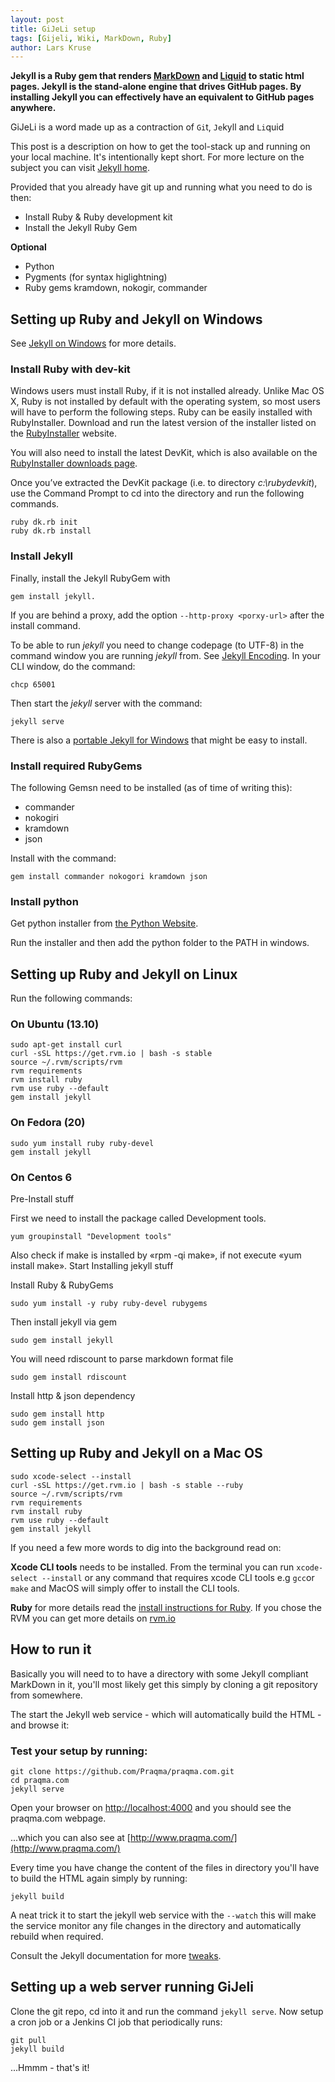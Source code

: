 ```yaml
---
layout: post
title: GiJeLi setup
tags: [Gijeli, Wiki, MarkDown, Ruby]
author: Lars Kruse
---
```


__Jekyll is a Ruby gem that renders [MarkDown](https://help.github.com/articles/github-flavored-markdown) and [Liquid](http://docs.shopify.com/themes/liquid-basics) to static html pages. Jekyll is the stand-alone engine that drives GitHub pages. By installing Jekyll you can effectively have an equivalent to GitHub pages anywhere.__

GiJeLi is a word made up as a contraction of `Gi`t, `Je`kyll and `Li`quid

This post is a description on how to get the tool-stack up and running on your local machine. It's intentionally kept short. For more lecture on the subject you can visit [Jekyll home](http://jekyllrb.com/).

Provided that you already have git up and running what you need to do is then:

 * Install Ruby & Ruby development kit
 * Install the Jekyll Ruby Gem

__Optional__

 * Python
 * Pygments (for syntax higlightning)
 * Ruby gems kramdown, nokogir, commander

## Setting up Ruby and Jekyll on Windows

See [Jekyll on Windows](http://jekyllrb.com/docs/windows/#installation) for more details.


### Install Ruby with dev-kit
Windows users must install Ruby, if it is not installed already. Unlike Mac OS X, Ruby is not installed by default with the operating system, so most users will have to perform the following steps. Ruby can be easily installed with RubyInstaller. Download and run the latest version of the installer listed on the [RubyInstaller](http://rubyinstaller.org/downloads/) website.

You will also need to install the latest DevKit, which is also available on the [RubyInstaller downloads page](http://rubyinstaller.org/downloads/).

Once you’ve extracted the DevKit package (i.e. to directory _c:\\rubydevkit_), use the Command Prompt to cd into the directory and run the following commands.

    ruby dk.rb init
    ruby dk.rb install

### Install Jekyll
Finally, install the Jekyll RubyGem with

    gem install jekyll.

If you are behind a proxy, add the option `--http-proxy <porxy-url>` after the install command.

To be able to run _jekyll_ you need to change codepage (to UTF-8) in the command window you are running _jekyll_ from. See [Jekyll Encoding](http://jekyllrb.com/docs/windows/#encoding). In your CLI window, do the command:

    chcp 65001

Then start the _jekyll_ server with the command:

    jekyll serve

There is also a [portable Jekyll for Windows](http://www.madhur.co.in/blog/2013/07/20/buildportablejekyll.html) that might be easy to install.

### Install required RubyGems
The following Gemsn need to be installed (as of time of writing this):

* commander
* nokogiri
* kramdown
* json

Install with the command:

    gem install commander nokogori kramdown json

### Install python
Get python installer from [the Python Website](http://www.python.org).

Run the installer and then add the python folder to the PATH in windows.


## Setting up Ruby and Jekyll on Linux

Run the following commands:

### On Ubuntu (13.10)
    sudo apt-get install curl
    curl -sSL https://get.rvm.io | bash -s stable
    source ~/.rvm/scripts/rvm
    rvm requirements
    rvm install ruby
    rvm use ruby --default
    gem install jekyll    


### On Fedora (20)
    sudo yum install ruby ruby-devel
    gem install jekyll


### On Centos 6

Pre-Install stuff

First we need to install the package called Development tools.

    yum groupinstall "Development tools"

Also check if make is installed by «rpm -qi make», if not execute «yum install make».
Start Installing jekyll stuff

Install Ruby & RubyGems

    sudo yum install -y ruby ruby-devel rubygems

Then install jekyll via gem

    sudo gem install jekyll

You will need rdiscount to parse markdown format file

    sudo gem install rdiscount

Install http & json dependency

    sudo gem install http
    sudo gem install json

## Setting up Ruby and Jekyll on a Mac OS

```
sudo xcode-select --install
curl -sSL https://get.rvm.io | bash -s stable --ruby
source ~/.rvm/scripts/rvm
rvm requirements
rvm install ruby
rvm use ruby --default
gem install jekyll
```

If you need a few more words to dig into the background read on:

__Xcode CLI tools__ needs to be installed. From the terminal you can run `xcode-select --install` or any command that requires xcode CLI tools e.g `gcc`or `make` and MacOS will simply offer to install the CLI tools.

__Ruby__ for more details read the [install instructions for Ruby](https://www.ruby-lang.org/en/downloads/). If you chose the RVM you can get more details on [rvm.io](http://rvm.io/rvm/install)


## How to run it

Basically you will need to to have a directory with some Jekyll compliant MarkDown in it, you'll most likely get this simply by cloning a git repository from somewhere.

The start the Jekyll web service - which will automatically build the HTML - and browse it:

### Test your setup by running:

    git clone https://github.com/Praqma/praqma.com.git
    cd praqma.com
    jekyll serve

Open your browser on [http://localhost:4000](http://localhost:4000) and you should see the praqma.com webpage.

...which you can also see at [http://www.praqma.com/](http://www.praqma.com/)

Every time you have change the content of the files in directory you'll have to build the HTML again simply by running:

    jekyll build

A neat trick it to start the jekyll web service with the `--watch` this will make the service monitor any file changes in the directory and automatically rebuild when required.

Consult the Jekyll documentation for more [tweaks](http://jekyllrb.com/docs/usage/).

## Setting up a web server running GiJeli

Clone the git repo, cd into it and run the command `jekyll serve`. Now setup a cron job or a Jenkins CI job that periodically runs:

    git pull
    jekyll build

...Hmmm - that's it!
